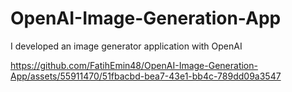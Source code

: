 # OpenAI-Image-Generation-App

I developed an image generator application with OpenAI


https://github.com/FatihEmin48/OpenAI-Image-Generation-App/assets/55911470/51fbacbd-bea7-43e1-bb4c-789dd09a3547


